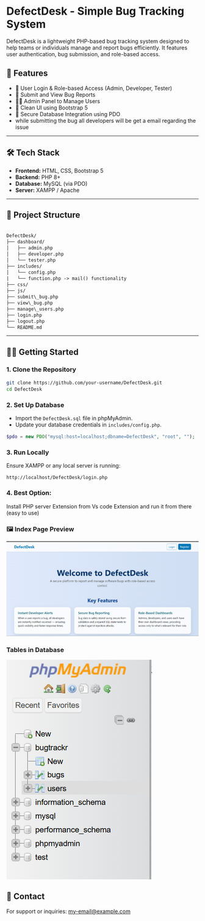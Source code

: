 
#  DefectDesk - Simple Bug Tracking System

DefectDesk is a lightweight PHP-based bug tracking system designed to help teams or individuals manage and report bugs efficiently. It features user authentication, bug submission, and role-based access.



## 🚀 Features

- 🔐 User Login & Role-based Access (Admin, Developer, Tester)
- 📝 Submit and View Bug Reports
- 👨‍💻 Admin Panel to Manage Users
- 🧾 Clean UI using Bootstrap 5
- 💾 Secure Database Integration using PDO
- while submitting the bug all developers will be get a email regarding the issue 

---

## 🛠️ Tech Stack

- **Frontend:** HTML, CSS, Bootstrap 5
- **Backend:** PHP 8+
- **Database:** MySQL (via PDO)
- **Server:** XAMPP / Apache

---

## 📁 Project Structure

```

DefectDesk/
├── dashboard/
│   ├── admin.php
│   ├── developer.php
│   └── tester.php
├── includes/
│   └── config.php
|   └── function.php -> mail() functionality
├── css/
├── js/
├── submit\_bug.php
├── view\_bug.php
├── manage\_users.php
├── login.php
├── logout.php
└── README.md

````

---

## 🧑‍💻 Getting Started

### 1. Clone the Repository

```bash
git clone https://github.com/your-username/DefectDesk.git
cd DefectDesk
````

### 2. Set Up Database

* Import the `DefectDesk.sql` file in phpMyAdmin.
* Update your database credentials in `includes/config.php`.

```php
$pdo = new PDO("mysql:host=localhost;dbname=DefectDesk", "root", "");
```

### 3. Run Locally

Ensure XAMPP or any local server is running:

```
http://localhost/DefectDesk/login.php
```

### 4. Best Option:
Install PHP server Extension from Vs code Extension
and run it from there
(easy to use)


### 🖼️ Index Page Preview

[![DefectDesk Index Page](images/Index_Page.png)](https://github.com/deepakmaur/DefectDesk)

### Tables in Database
[![DefectDesk Index Page](images/Tables.png)](https://github.com/deepakmaur/DefectDesk)


## 📧 Contact

For support or inquiries: [my-email@example.com](mailto:thums9up@gmail.com)

